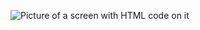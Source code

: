 ![Picture of a screen with HTML code on it](https://ak4.picdn.net/shutterstock/videos/28805074/thumb/1.jpg)
